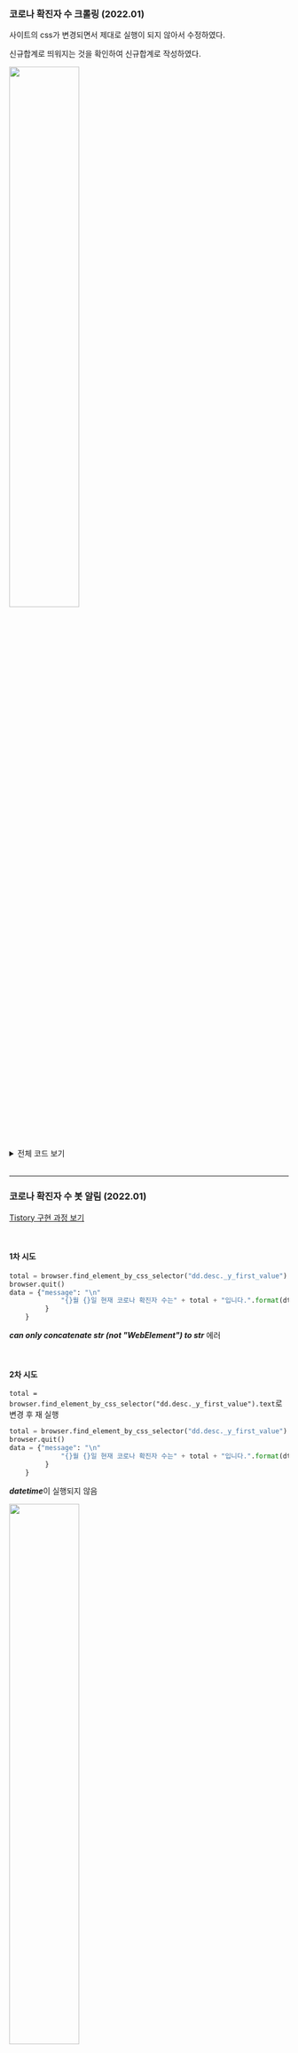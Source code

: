 ### 코로나 확진자 수 크롤링 (2022.01)

사이트의 css가 변경되면서 제대로 실행이 되지 않아서 수정하였다.

신규합계로 띄워지는 것을 확인하여 신규합계로 작성하였다.

<img src = https://user-images.githubusercontent.com/74857364/148552014-caf9fdeb-0a07-4810-a9ef-8e3c275fa803.png width="50%">

<br>

<details><summary> 전체 코드 보기 </summary>
  
  <br>
  
```python
from selenium import webdriver
import time

browser = webdriver.Chrome("./chromedriver.exe")

browser.get("https://search.naver.com/search.naver?where=nexearch&sm=top_hty&fbm=1&ie=utf8&query=%EC%BD%94%EB%A1%9C%EB%82%98+%ED%99%95%EC%A7%84%EC%9E%90")
time.sleep(2)
menu = browser.find_element_by_css_selector("span.menu").click()
time.sleep(2)
total = browser.find_element_by_css_selector("dd.desc._y_first_value")

print("신규합계 " + total.text)
browser.quit()
```
</details>

<br>

---

### 코로나 확진자 수 봇 알림 (2022.01)

[Tistory 구현 과정 보기](https://lu-delight.tistory.com/428)

<br>

#### 1차 시도
```python
total = browser.find_element_by_css_selector("dd.desc._y_first_value")
browser.quit()
data = {"message": "\n"
             "{}월 {}일 현재 코로나 확진자 수는" + total + "입니다.".format(dt_now.month, dt_now.day) 
         }
    }
```

***can only concatenate str (not "WebElement") to str*** 에러

<br>

#### 2차 시도
`total = browser.find_element_by_css_selector("dd.desc._y_first_value").text`로 변경 후 재 실행

```python
total = browser.find_element_by_css_selector("dd.desc._y_first_value").text
browser.quit()
data = {"message": "\n"
             "{}월 {}일 현재 코로나 확진자 수는" + total + "입니다.".format(dt_now.month, dt_now.day) 
         }
    }
```

***datetime***이 실행되지 않음

<img src = https://user-images.githubusercontent.com/74857364/148639324-1268b4ac-2510-44d7-be4f-e726f93ba035.png width="50%">

<br>

#### 3차 시도 
줄 한칸을 띄고 total 값을 띄워줌   

```python
total = browser.find_element_by_css_selector("dd.desc._y_first_value").text
browser.quit()
data = {"message": "\n"
             "{}월 {}일 현재 코로나 확진자 수는" + total + "입니다.".format(dt_now.month, dt_now.day) 
         }
    }
```

<br>

왜 datetime이 실행이 안된건지 생각해보다가 아래와 같이 입력해도 된다는 것을 알게 됨

```python
# 1번
data = {"message": "\n"
            "{}월 {}일 현재 코로나 확진자 수는 {} 입니다.".format(dt_now.month, dt_now.day, total)
        }
        
# 2번        
data = {"message": "\n"
            "{}월 {}일 현재 코로나 확진자 수는".format(dt_now.month, dt_now.day) + total + "입니다."
        }

```


<br>

<details><summary>전체 코드 보기</summary>
  
<br>
  
```python
from selenium import webdriver
import time
import requests

import datetime
dt_now = datetime.datetime.now()

headers = {'Authorization': 'Bearer '}
# Bearer 쓰고 한칸 띄고 access token(발급받은 키) 입력

browser = webdriver.Chrome("./chromedriver.exe")

browser.get("https://search.naver.com/search.naver?where=nexearch&sm=top_hty&fbm=1&ie=utf8&query=%EC%BD%94%EB%A1%9C%EB%82%98+%ED%99%95%EC%A7%84%EC%9E%90")
time.sleep(2)
menu = browser.find_element_by_css_selector("span.menu").click()
time.sleep(2)
total = browser.find_element_by_css_selector("dd.desc._y_first_value").text

browser.quit()


data = {"message": "\n"
            "{}월 {}일 현재 코로나 확진자 수 입니다.".format(dt_now.month, dt_now.day) + "\n"
        "신규 확진자 " + total + "명"
        }

requests.post('https://notify-api.line.me/api/notify', headers=headers, data=data)
# url 주소로 post를 요청
```



